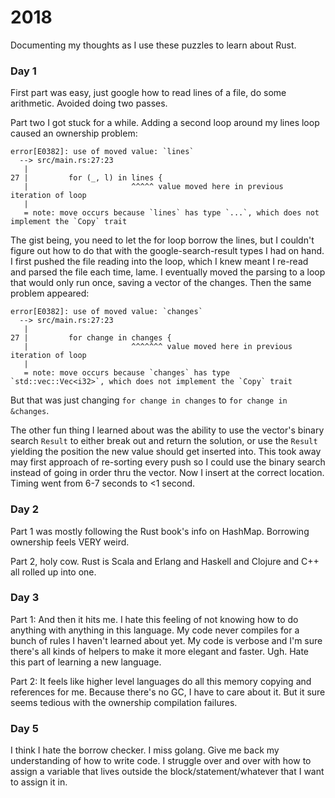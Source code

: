 # 2018

Documenting my thoughts as I use these puzzles to learn about Rust.

### Day 1

First part was easy, just google how to read lines of a file, do some arithmetic. Avoided doing two passes.

Part two I got stuck for a while. Adding a second loop around my lines loop caused an ownership problem:

```
error[E0382]: use of moved value: `lines`
  --> src/main.rs:27:23
   |
27 |         for (_, l) in lines {
   |                       ^^^^^ value moved here in previous iteration of loop
   |
   = note: move occurs because `lines` has type `...`, which does not implement the `Copy` trait
```

The gist being, you need to let the for loop borrow the lines, but I couldn't figure out how to do
that with the google-search-result types I had on hand. I first pushed the file reading into the loop,
which I knew meant I re-read and parsed the file each time, lame. I eventually moved the parsing to
a loop that would only run once, saving a vector of the changes. Then the same problem appeared:

```
error[E0382]: use of moved value: `changes`
  --> src/main.rs:27:23
   |
27 |         for change in changes {
   |                       ^^^^^^^ value moved here in previous iteration of loop
   |
   = note: move occurs because `changes` has type `std::vec::Vec<i32>`, which does not implement the `Copy` trait
```

But that was just changing `for change in changes` to `for change in &changes`.

The other fun thing I learned about was the ability to use the vector's binary search `Result` to either break out and return the solution, or use the `Result` yielding the position the new value should get inserted into. This took away may first approach of re-sorting every push so I could use the binary search instead of going in order thru the vector. Now I insert at the correct location. Timing went from 6-7 seconds to <1 second.

### Day 2

Part 1 was mostly following the Rust book's info on HashMap. Borrowing ownership feels VERY weird.

Part 2, holy cow. Rust is Scala and Erlang and Haskell and Clojure and C++ all rolled up into one.

### Day 3

Part 1:
And then it hits me. I hate this feeling of not knowing how to do anything with anything in this language. My code never compiles for a bunch of rules I haven't learned about yet. My code is
verbose and I'm sure there's all kinds of helpers to make it more elegant and faster. Ugh. Hate
this part of learning a new language.

Part 2:
It feels like higher level languages do all this memory copying and references for me. Because there's
no GC, I have to care about it. But it sure seems tedious with the ownership compilation failures.

### Day 5

I think I hate the borrow checker. I miss golang. Give me back my understanding of how to write code. I struggle over and over with how to assign a variable that lives outside the block/statement/whatever that I want to assign it in.
